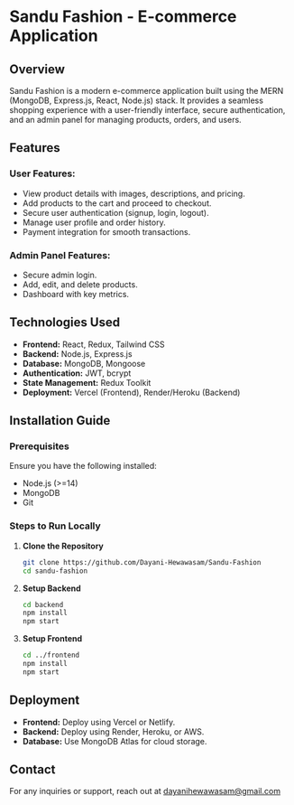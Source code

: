 # Sandu Fashion - E-commerce Application

## Overview
Sandu Fashion is a modern e-commerce application built using the MERN (MongoDB, Express.js, React, Node.js) stack. It provides a seamless shopping experience with a user-friendly interface, secure authentication, and an admin panel for managing products, orders, and users.

## Features
### User Features:
- View product details with images, descriptions, and pricing.
- Add products to the cart and proceed to checkout.
- Secure user authentication (signup, login, logout).
- Manage user profile and order history.
- Payment integration for smooth transactions.

### Admin Panel Features:
- Secure admin login.
- Add, edit, and delete products.
- Dashboard with key metrics.

## Technologies Used
- **Frontend:** React, Redux, Tailwind CSS
- **Backend:** Node.js, Express.js
- **Database:** MongoDB, Mongoose
- **Authentication:** JWT, bcrypt
- **State Management:** Redux Toolkit
- **Deployment:** Vercel (Frontend), Render/Heroku (Backend)

## Installation Guide

### Prerequisites
Ensure you have the following installed:
- Node.js (>=14)
- MongoDB
- Git

### Steps to Run Locally
1. **Clone the Repository**
   ```sh
   git clone https://github.com/Dayani-Hewawasam/Sandu-Fashion
   cd sandu-fashion
   ```

2. **Setup Backend**
   ```sh
   cd backend
   npm install
   npm start
   ```

3. **Setup Frontend**
   ```sh
   cd ../frontend
   npm install
   npm start
   ```

## Deployment
- **Frontend:** Deploy using Vercel or Netlify.
- **Backend:** Deploy using Render, Heroku, or AWS.
- **Database:** Use MongoDB Atlas for cloud storage.

## Contact
For any inquiries or support, reach out at dayanihewawasam@gmail.com

